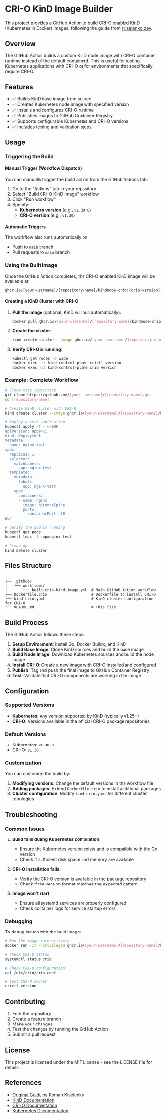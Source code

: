 # CRI-O KinD Image Builder

This project provides a GitHub Action to build CRI-O enabled KinD (Kubernetes in Docker) images, following the guide from [rkiselenko.dev](https://rkiselenko.dev/blog/crio-in-kind/).

## Overview

The GitHub Action builds a custom KinD node image with CRI-O container runtime instead of the default containerd. This is useful for testing Kubernetes applications with CRI-O or for environments that specifically require CRI-O.

## Features

- ✅ Builds KinD base image from source
- ✅ Creates Kubernetes node image with specified version
- ✅ Installs and configures CRI-O runtime
- ✅ Publishes images to GitHub Container Registry
- ✅ Supports configurable Kubernetes and CRI-O versions
- ✅ Includes testing and validation steps

## Usage

### Triggering the Build

#### Manual Trigger (Workflow Dispatch)

You can manually trigger the build action from the GitHub Actions tab:

1. Go to the "Actions" tab in your repository
2. Select "Build CRI-O KinD Image" workflow
3. Click "Run workflow"
4. Specify:
   - **Kubernetes version** (e.g., `v1.30.0`)
   - **CRI-O version** (e.g., `v1.30`)

#### Automatic Triggers

The workflow also runs automatically on:
- Push to `main` branch
- Pull requests to `main` branch

### Using the Built Image

Once the GitHub Action completes, the CRI-O enabled KinD image will be available at:

```
ghcr.io/[your-username]/[repository-name]/kindnode-crio:[crio-version]
```

#### Creating a KinD Cluster with CRI-O

1. **Pull the image** (optional, KinD will pull automatically):
   ```bash
   docker pull ghcr.io/[your-username]/[repository-name]/kindnode-crio:v1.30
   ```

2. **Create the cluster**:
   ```bash
   kind create cluster --image ghcr.io/[your-username]/[repository-name]/kindnode-crio:v1.30 --config kind-crio.yaml
   ```

3. **Verify CRI-O is running**:
   ```bash
   kubectl get nodes -o wide
   docker exec -it kind-control-plane crictl version
   docker exec -it kind-control-plane crio version
   ```

### Example: Complete Workflow

```bash
# Clone this repository
git clone https://github.com/[your-username]/[repository-name].git
cd [repository-name]

# Create KinD cluster with CRI-O
kind create cluster --image ghcr.io/[your-username]/[repository-name]/kindnode-crio:v1.30 --config kind-crio.yaml

# Deploy a test application
kubectl apply -f - <<EOF
apiVersion: apps/v1
kind: Deployment
metadata:
  name: nginx-test
spec:
  replicas: 1
  selector:
    matchLabels:
      app: nginx-test
  template:
    metadata:
      labels:
        app: nginx-test
    spec:
      containers:
      - name: nginx
        image: nginx:alpine
        ports:
        - containerPort: 80
EOF

# Verify the pod is running
kubectl get pods
kubectl logs -l app=nginx-test

# Clean up
kind delete cluster
```

## Files Structure

```
.
├── .github/
│   └── workflows/
│       └── build-crio-kind-image.yml  # Main GitHub Action workflow
├── Dockerfile.crio                    # Dockerfile to install CRI-O
├── kind-crio.yaml                     # KinD cluster configuration for CRI-O
└── README.md                          # This file
```

## Build Process

The GitHub Action follows these steps:

1. **Setup Environment**: Install Go, Docker Buildx, and KinD
2. **Build Base Image**: Clone KinD sources and build the base image
3. **Build Node Image**: Download Kubernetes sources and build the node image
4. **Install CRI-O**: Create a new image with CRI-O installed and configured
5. **Publish**: Tag and push the final image to GitHub Container Registry
6. **Test**: Validate that CRI-O components are working in the image

## Configuration

### Supported Versions

- **Kubernetes**: Any version supported by KinD (typically v1.25+)
- **CRI-O**: Versions available in the official CRI-O package repositories

### Default Versions

- Kubernetes: `v1.30.0`
- CRI-O: `v1.30`

### Customization

You can customize the build by:

1. **Modifying versions**: Change the default versions in the workflow file
2. **Adding packages**: Extend `Dockerfile.crio` to install additional packages
3. **Cluster configuration**: Modify `kind-crio.yaml` for different cluster topologies

## Troubleshooting

### Common Issues

1. **Build fails during Kubernetes compilation**:
   - Ensure the Kubernetes version exists and is compatible with the Go version
   - Check if sufficient disk space and memory are available

2. **CRI-O installation fails**:
   - Verify the CRI-O version is available in the package repository
   - Check if the version format matches the expected pattern

3. **Image won't start**:
   - Ensure all systemd services are properly configured
   - Check container logs for service startup errors

### Debugging

To debug issues with the built image:

```bash
# Run the image interactively
docker run -it --privileged ghcr.io/[your-username]/[repository-name]/kindnode-crio:v1.30 /bin/bash

# Check CRI-O status
systemctl status crio

# Check CRI-O configuration
cat /etc/crio/crio.conf

# Test CRI-O socket
crictl version
```

## Contributing

1. Fork the repository
2. Create a feature branch
3. Make your changes
4. Test the changes by running the GitHub Action
5. Submit a pull request

## License

This project is licensed under the MIT License - see the LICENSE file for details.

## References

- [Original Guide](https://rkiselenko.dev/blog/crio-in-kind/) by Roman Kiselenko
- [KinD Documentation](https://kind.sigs.k8s.io/)
- [CRI-O Documentation](https://cri-o.io/)
- [Kubernetes Documentation](https://kubernetes.io/docs/) 